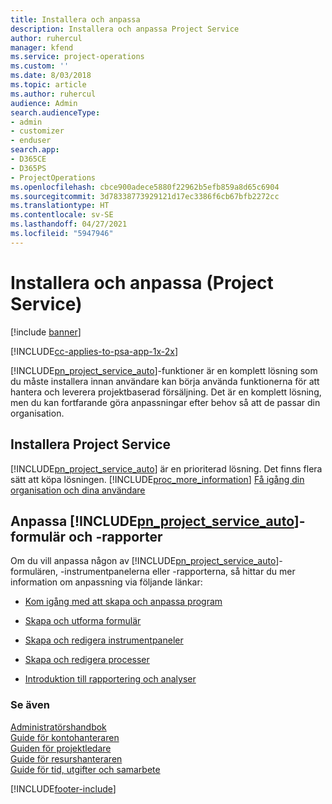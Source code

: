 ```yaml
---
title: Installera och anpassa
description: Installera och anpassa Project Service
author: ruhercul
manager: kfend
ms.service: project-operations
ms.custom: ''
ms.date: 8/03/2018
ms.topic: article
ms.author: ruhercul
audience: Admin
search.audienceType:
- admin
- customizer
- enduser
search.app:
- D365CE
- D365PS
- ProjectOperations
ms.openlocfilehash: cbce900adece5880f22962b5efb859a8d65c6904
ms.sourcegitcommit: 3d78338773929121d17ec3386f6cb67bfb2272cc
ms.translationtype: HT
ms.contentlocale: sv-SE
ms.lasthandoff: 04/27/2021
ms.locfileid: "5947946"
---
```

# <a name="install-and-customize-project-service"></a>Installera och anpassa (Project Service)

[!include [banner](../includes/psa-now-project-operations.md)]

[!INCLUDE[cc-applies-to-psa-app-1x-2x](../includes/cc-applies-to-psa-app-1x-2x.md)]

[!INCLUDE[pn_project_service_auto](../includes/pn-project-service-auto.md)]-funktioner är en komplett lösning som du måste installera innan användare kan börja använda funktionerna för att hantera och leverera projektbaserad försäljning. Det är en komplett lösning, men du kan fortfarande göra anpassningar efter behov så att de passar din organisation.  
<!-- TODO: I expect to find the information on how to get and install this here. Please find that and add it here. Same for Project Service.--> 
  
## <a name="install-project-service"></a>Installera Project Service  
 [!INCLUDE[pn_project_service_auto](../includes/pn-project-service-auto.md)] är en prioriterad lösning. Det finns flera sätt att köpa lösningen. [!INCLUDE[proc_more_information](../includes/proc-more-information.md)] [Få igång din organisation och dina användare](/dynamics365/customerengagement/on-premises/admin/onboard-your-organization-and-users-to-dynamics-365-online)  
  
## <a name="customize-pn_project_service_auto-forms-and-reports"></a>Anpassa [!INCLUDE[pn_project_service_auto](../includes/pn-project-service-auto.md)]-formulär och -rapporter  
 Om du vill anpassa någon av [!INCLUDE[pn_project_service_auto](../includes/pn-project-service-auto.md)]-formulären, -instrumentpanelerna eller -rapporterna, så hittar du mer information om anpassning via följande länkar:  
  
- [Kom igång med att skapa och anpassa program](/dynamics365/customerengagement/on-premises/customize/getting-started-customization)  
  
- [Skapa och utforma formulär](/dynamics365/customerengagement/on-premises/customize/create-design-forms)  
  
- [Skapa och redigera instrumentpaneler](/dynamics365/customerengagement/on-premises/customize/create-edit-dashboards)  
  
- [Skapa och redigera processer](/dynamics365/customerengagement/on-premises/customize/guide-staff-through-common-tasks-processes)  
  
- [Introduktion till rapportering och analyser](/dynamics365/customerengagement/on-premises/analytics/reporting-analytics-with-dynamics-365)  
  
### <a name="see-also"></a>Se även  
 [Administratörshandbok](../psa/admin-guide.md)   
 [Guide för kontohanteraren](../psa/account-manager-guide.md)   
 [Guiden för projektledare](../psa/project-manager-guide.md)   
 [Guide för resurshanteraren](../psa/resource-manager-guide.md)   
 [Guide för tid, utgifter och samarbete](../psa/time-expense-collaboration-guide.md)


[!INCLUDE[footer-include](../includes/footer-banner.md)]